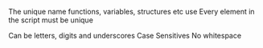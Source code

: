 The unique name functions, variables, structures etc use
Every element in the script must be unique

Can be letters, digits and underscores
Case Sensitives
No whitespace